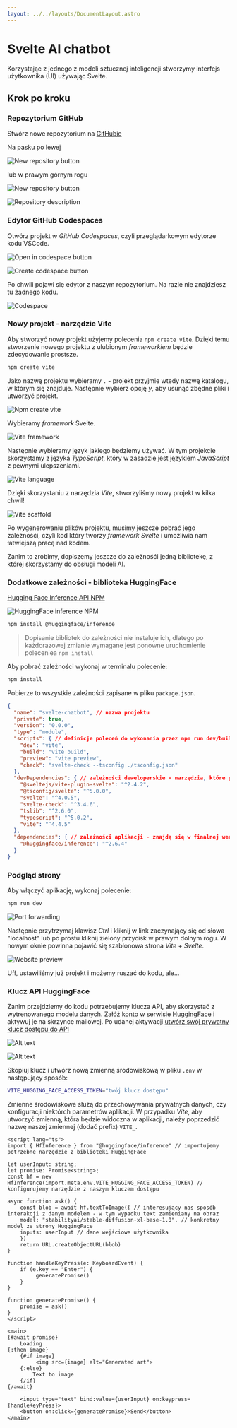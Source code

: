 ```yaml
---
layout: ../../layouts/DocumentLayout.astro
---
```



# Svelte AI chatbot

Korzystając z jednego z modeli sztucznej inteligencji stworzymy interfejs użytkownika (UI) używając Svelte.

## Krok po kroku


### Repozytorium GitHub

Stwórz nowe repozytorium na [GitHubie](https://github.com)

Na pasku po lewej

![New repository button](/new-repository-shortcut.png)

lub w prawym górnym rogu

![New repository button](/new-repository.png)

![Repository description](/create-repository.png)

### Edytor GitHub Codespaces

Otwórz projekt w *GitHub Codespaces*, czyli przeglądarkowym edytorze kodu VSCode.

![Open in codespace button](/open-in-codespace.png)

![Create codespace button](/create-codespace.png)

Po chwili pojawi się edytor z naszym repozytorium. Na razie nie znajdziesz tu żadnego kodu.

![Codespace](/codespace.png)

### Nowy projekt - narzędzie Vite

Aby stworzyć nowy projekt użyjemy polecenia `npm create vite`. Dzięki temu stworzenie nowego projektu z ulubionym *frameworkiem* będzie zdecydowanie prostsze. 

```bash
npm create vite
```

Jako nazwę projektu wybieramy `.` - projekt przyjmie wtedy nazwę katalogu, w którym się znajduje. Następnie wybierz opcję *y*, aby usunąć zbędne pliki i utworzyć projekt.

![Npm create vite](/current-dir-not-empty.png)

Wybieramy *framework* Svelte.

![Vite framework](/vite-framework.png)

Następnie wybieramy język jakiego będziemy używać.
W tym projekcie skorzystamy z języka *TypeScript*, który w zasadzie jest językiem *JavaScript* z pewnymi ulepszeniami.

![Vite language](/vite-language.png)

Dzięki skorzystaniu z narzędzia *Vite*, stworzyliśmy nowy projekt w kilka chwil!

![Vite scaffold](/install-dependencies.png)

Po wygenerowaniu plików projektu, musimy jeszcze pobrać jego zależnośći, czyli kod który tworzy *framework* *Svelte* i umożliwia nam łatwiejszą pracę nad kodem.

Zanim to zrobimy, dopiszemy jeszcze do zależnośći jedną bibliotekę, z której skorzystamy do obsługi modeli AI.

### Dodatkowe zależności - biblioteka HuggingFace

[Hugging Face Inference API NPM](https://www.npmjs.com/package/@huggingface/inference?activeTab=readme)

![HuggingFace inference NPM](/huggingface-inference-npm.png)

```bash
npm install @huggingface/inference
```

> Dopisanie bibliotek do zależności nie instaluje ich, dlatego po każdorazowej zmianie wymagane jest ponowne uruchomienie poleceniea `npm install`

Aby pobrać zależności wykonaj w terminalu polecenie:

```bash
npm install
```

Pobierze to wszystkie zależności zapisane w pliku `package.json`.


```json
{
  "name": "svelte-chatbot", // nazwa projektu
  "private": true,
  "version": "0.0.0",
  "type": "module",
  "scripts": { // definicje poleceń do wykonania przez npm run dev/build/preview/check
    "dev": "vite",
    "build": "vite build",
    "preview": "vite preview",
    "check": "svelte-check --tsconfig ./tsconfig.json"
  },
  "devDependencies": { // zależności deweloperskie - narzędzia, które pomagają nam pisać kod
    "@sveltejs/vite-plugin-svelte": "^2.4.2",
    "@tsconfig/svelte": "^5.0.0",
    "svelte": "^4.0.5",
    "svelte-check": "^3.4.6",
    "tslib": "^2.6.0",
    "typescript": "^5.0.2",
    "vite": "^4.4.5"
  },
  "dependencies": { // zależności aplikacji - znajdą się w finalnej wersji aplikacji
    "@huggingface/inference": "^2.6.4"
  }
}
```

### Podgląd strony

Aby włączyć aplikację, wykonaj polecenie:

```bash
npm run dev
```

![Port forwarding](/port-forwarding.png)

Następnie przytrzymaj klawisz *Ctrl* i kliknij w link zaczynający się od słowa "localhost" lub po prostu kliknij zielony przycisk w prawym dolnym rogu. W nowym oknie powinna pojawić się szablonowa strona *Vite + Svelte*.

![Website preview](/svelte-vite-template.png)

Uff, ustawiliśmy już projekt i możemy ruszać do kodu, ale...

### Klucz API HuggingFace

Zanim przejdziemy do kodu potrzebujemy klucza API, aby skorzystać z wytrenowanego modelu danych. Załóż konto w serwisie [HuggingFace](https://huggingface.co/) i aktywuj je na skrzynce mailowej. Po udanej aktywacji [utwórz swój prywatny klucz dostępu do API](https://huggingface.co/settings/tokens)

![Alt text](/hugging-face-token.png)

![Alt text](/hugging-face-new-token.png)

Skopiuj klucz i utwórz nową zmienną środowiskową w pliku `.env` w następujący sposób:

```bash
VITE_HUGGING_FACE_ACCESS_TOKEN="twój klucz dostępu"
```

Zmienne środowiskowe służą do przechowywania prywatnych danych, czy konfiguracji niektórch parametrów aplikacji.
W przypadku *Vite*, aby utworzyć zmienną, która będzie widoczna w aplikacji, należy poprzedzić nazwę naszej zmiennej (dodać prefix) `VITE_`.

```svelte
<script lang="ts">
import { HfInference } from "@huggingface/inference" // importujemy potrzebne narzędzie z biblioteki HuggingFace

let userInput: string;
let promise: Promise<string>;
const hf = new HfInference(import.meta.env.VITE_HUGGING_FACE_ACCESS_TOKEN) // konfigurujemy narzędzie z naszym kluczem dostępu

async function ask() {
    const blob = await hf.textToImage({ // interesujący nas sposób interakcji z danym modelem - w tym wypadku text zamieniany na obraz
    model: "stabilityai/stable-diffusion-xl-base-1.0", // konkretny model ze strony HuggingFace
    inputs: userInput // dane wejściowe użytkownika
    })
    return URL.createObjectURL(blob)
}

function handleKeyPress(e: KeyboardEvent) {
    if (e.key == "Enter") {
         generatePromise()
    }
}

function generatePromise() {
    promise = ask()
}
</script>

<main>
{#await promise}
    Loading
{:then image}
    {#if image}
         <img src={image} alt="Generated art">
    {:else}
        Text to image
    {/if}
{/await}

    <input type="text" bind:value={userInput} on:keypress={handleKeyPress}>
    <button on:click={generatePromise}>Send</button>
</main>
```


